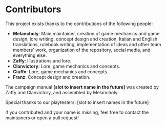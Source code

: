 # Contributors

This project exists thanks to the contributions of the following people:

- **Melancholy**: Main maintainer, creation of game mechanics and game design, lore writing, concept design and creation, Italian and English translations, rulebook writing, implementation of ideas and other team members' work, organization of the repository, social media, and everything else.
- **Zaffy**: Illustrations and lore.
- **Clanvictory**: Lore, game mechanics and concepts.
- **Ciuffo**: Lore, game mechanics and concepts.
- **Franz**: Concept design and creation.

The campaign manual **[slot to insert name in the future]** was created by Zaffy and Clanvictory, and assembled by Melancholy.

Special thanks to our playtesters: [slot to insert names in the future]

If you contributed and your name is missing, feel free to contact the maintainers or open a pull request!
